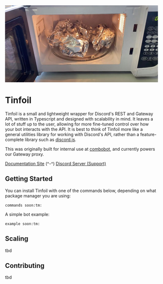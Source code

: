 ![Tinfoil Logo](assets/tinfoil.jpeg "Tinfoil Logo")

# Tinfoil
Tinfoil is a small and lightweight wrapper for Discord's REST and Gateway API, written in Typescript and designed with scalability in mind. It leaves a lot of stuff up to the user, allowing for more fine-tuned control over how your bot interacts with the API. It is best to think of Tinfoil more like a general utilities library for working with Discord's API, rather than a feature-complete library such as [discord.js](https://discord.js.org).

This was originally built for internal use at [combobot](https://discord.gg/J3rYDmbjU4), and currently powers our Gateway proxy.

[Documentation Site](https://example.com) (^-^) [Discord Server (Support)](https://discord.gg/CXhCTscDfc)

## Getting Started
You can install Tinfoil with one of the commands below, depending on what package manager you are using:
```
commands soon:tm:
```

A simple bot example:
```
example soon:tm:
```

## Scaling

tbd

## Contributing

tbd
